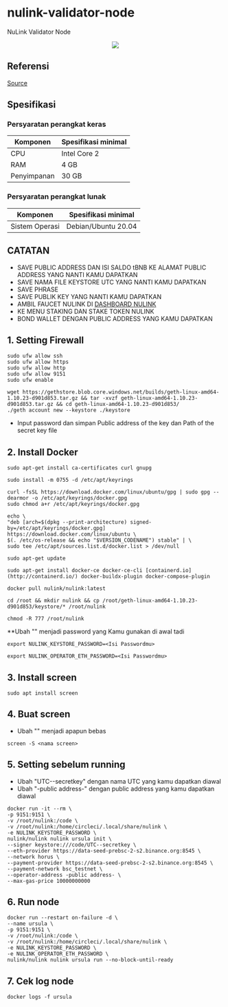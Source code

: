 # nulink-validator-node
NuLink Validator Node
<p align="center">
  <img height="auto" width="auto" src="https://cdn.publish0x.com/prod/fs/images/7c90f780ca96d06aa9e2627941fb1c3ef8ca73b64e0fa85d6e81c2fc65fa7cbd.png">
</p>

## Referensi

[Source](https://icy-gauge-010.notion.site/NuLink-Validator-Node-17851ba667054db7a1ba78e33e964325)

## Spesifikasi

### Persyaratan perangkat keras

| Komponen | Spesifikasi minimal |
|----------|---------------------|
|CPU|Intel Core 2|
|RAM|4 GB|
|Penyimpanan|30 GB|

### Persyaratan perangkat lunak

| Komponen | Spesifikasi minimal |
|----------|---------------------|
|Sistem Operasi|Debian/Ubuntu 20.04|

## CATATAN
- SAVE PUBLIC ADDRESS DAN ISI SALDO tBNB KE ALAMAT PUBLIC ADDRESS YANG NANTI KAMU DAPATKAN
- SAVE NAMA FILE KEYSTORE UTC YANG NANTI KAMU DAPATKAN
- SAVE PHRASE 
- SAVE PUBLIK KEY YANG NANTI KAMU DAPATKAN
- AMBIL FAUCET NULINK DI [DASHBOARD NULINK](https://dashboard.testnet.nulink.org/)
- KE MENU STAKING DAN STAKE TOKEN NULINK
- BOND WALLET DENGAN PUBLIC ADDRESS YANG KAMU DAPATKAN 

## 1. Setting Firewall

```
sudo ufw allow ssh
sudo ufw allow https
sudo ufw allow http
sudo ufw allow 9151
sudo ufw enable
```
```
wget https://gethstore.blob.core.windows.net/builds/geth-linux-amd64-1.10.23-d901d853.tar.gz && tar -xvzf geth-linux-amd64-1.10.23-d901d853.tar.gz && cd geth-linux-amd64-1.10.23-d901d853/
./geth account new --keystore ./keystore
```
- Input password dan simpan Public address of the key dan Path of the secret key file

## 2. Install Docker

```
sudo apt-get install ca-certificates curl gnupg
```
```
sudo install -m 0755 -d /etc/apt/keyrings
```
```
curl -fsSL https://download.docker.com/linux/ubuntu/gpg | sudo gpg --dearmor -o /etc/apt/keyrings/docker.gpg
sudo chmod a+r /etc/apt/keyrings/docker.gpg
```
```
echo \
"deb [arch=$(dpkg --print-architecture) signed-by=/etc/apt/keyrings/docker.gpg] https://download.docker.com/linux/ubuntu \
$(. /etc/os-release && echo "$VERSION_CODENAME") stable" | \
sudo tee /etc/apt/sources.list.d/docker.list > /dev/null
```
```
sudo apt-get update
```
```
sudo apt-get install docker-ce docker-ce-cli [containerd.io](http://containerd.io/) docker-buildx-plugin docker-compose-plugin
```
```
docker pull nulink/nulink:latest
```
```
cd /root && mkdir nulink && cp /root/geth-linux-amd64-1.10.23-d901d853/keystore/* /root/nulink
```
```
chmod -R 777 /root/nulink
```

**Ubah "<Isi Passwordmu>" menjadi password yang Kamu gunakan di awal tadi
```
export NULINK_KEYSTORE_PASSWORD=<Isi Passwordmu>
```
```
export NULINK_OPERATOR_ETH_PASSWORD=<Isi Passwordmu>
```
  
## 3. Install screen
```
sudo apt install screen
```

## 4. Buat screen
- Ubah "<nama screen>" menjadi apapun bebas
```
screen -S <nama screen>
```

## 5. Setting sebelum running
- Ubah "UTC--secretkey" dengan nama UTC yang kamu dapatkan diawal
- Ubah "-public address-" dengan public address yang kamu dapatkan diawal

```
docker run -it --rm \
-p 9151:9151 \
-v /root/nulink:/code \
-v /root/nulink:/home/circleci/.local/share/nulink \
-e NULINK_KEYSTORE_PASSWORD \
nulink/nulink nulink ursula init \
--signer keystore:///code/UTC--secretkey \
--eth-provider https://data-seed-prebsc-2-s2.binance.org:8545 \
--network horus \
--payment-provider https://data-seed-prebsc-2-s2.binance.org:8545 \
--payment-network bsc_testnet \
--operator-address -public address- \
--max-gas-price 10000000000
```

## 6. Run node

```
docker run --restart on-failure -d \
--name ursula \
-p 9151:9151 \
-v /root/nulink:/code \
-v /root/nulink:/home/circleci/.local/share/nulink \
-e NULINK_KEYSTORE_PASSWORD \
-e NULINK_OPERATOR_ETH_PASSWORD \
nulink/nulink nulink ursula run --no-block-until-ready
```

## 7. Cek log node

```
docker logs -f ursula
```


